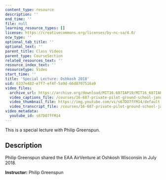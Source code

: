 ```yaml
---
content_type: resource
description: ''
end_time: ''
file: null
learning_resource_types: []
license: https://creativecommons.org/licenses/by-nc-sa/4.0/
ocw_type: ''
optional_tab_title: ''
optional_text: ''
parent_title: Class Videos
parent_type: CourseSection
related_resources_text: ''
resource_index_text: ''
resourcetype: Video
start_time: ''
title: 'Special Lecture: Oshkosh 2018'
uid: 6337e482-e7f7-ef4f-5a9d-66d8707516a9
video_files:
  archive_url: https://archive.org/download/MIT16.687IAP19/MIT16_687IAP19_special-oshkosh_300k.mp4
  video_captions_file: /courses/16-687-private-pilot-ground-school-january-iap-2019/6fed2a1a65355ff19c860897b66a7942_s67DO7fFM14.vtt
  video_thumbnail_file: https://img.youtube.com/vi/s67DO7fFM14/default.jpg
  video_transcript_file: /courses/16-687-private-pilot-ground-school-january-iap-2019/e1a4ad1055dc42053f49eae42a51b425_s67DO7fFM14.pdf
video_metadata:
  youtube_id: s67DO7fFM14
---
```


This is a special lecture with Philip Greenspun.

Description
-----------

Philip Greenspun shared the EAA AirVenture at Oshkosh Wisconsin in July 2018.

**Instructor:** Philip Greenspun

